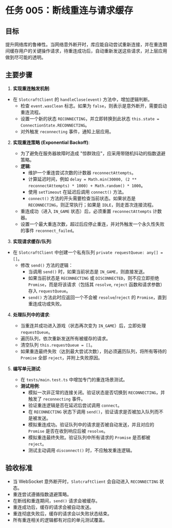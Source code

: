 # 任务 005：断线重连与请求缓存

## 目标

提升网络库的鲁棒性。当网络意外断开时，库应能自动尝试重新连接，并在重连期间缓存用户的关键操作请求，待重连成功后，自动重新发送这些请求，对上层应用做到尽可能的透明。

## 主要步骤

1.  **实现重连触发机制**:

- 在 `SlotcraftClient` 的 `handleClose(event)` 方法中，增加逻辑判断。
  - 检查 `event.wasClean` 标志。如果为 `false`，则表示是意外断开，需要启动重连流程。
  - 设置一个新的状态 `RECONNECTING`，并立即转换到此状态 `this.state = ConnectionState.RECONNECTING`。
  - 对外触发 `reconnecting` 事件，通知上层应用。

2.  **实现重连策略 (Exponential Backoff)**:
    - 为了避免在服务器故障时造成 "惊群效应"，应采用带随机抖动的指数退避策略。
    - **逻辑**:
      - 维护一个重连尝试次数的计数器 `reconnectAttempts`。
      - 计算延迟时间，例如 `delay = Math.min(30000, (2 ** reconnectAttempts) * 1000) + Math.random() * 1000`。
      - 使用 `setTimeout` 在延迟后调用 `connect()` 方法。
      - `connect()` 方法的开头需要检查当前状态。如果状态是 `RECONNECTING`，则正常执行；如果是 `IDLE`，则走首次连接流程。
    - 重连成功（进入 `IN_GAME` 状态）后，必须重置 `reconnectAttempts` 计数器。
    - 设置一个最大重连次数，超过后应停止重连，并对外触发一个永久性失败的事件 `reconnect_failed`。

3.  **实现请求缓存/队列**:

- 在 `SlotcraftClient` 中创建一个私有队列 `private requestQueue: any[] = []`。
  - 修改 `send()` 方法的逻辑：
    - 当调用 `send()` 时，如果当前状态是 `IN_GAME`，则直接发送。
    - 如果当前状态是 `RECONNECTING` 或 `DISCONNECTED`，则不应立即拒绝 `Promise`，而是将该请求（包括其 `resolve`, `reject` 函数和请求参数）存入 `requestQueue`。
    - `send()` 方法此时应返回一个不会被 `resolve`/`reject` 的 `Promise`，直到重连成功或失败。

4.  **处理队列中的请求**:
    - 当重连并成功进入游戏（状态再次变为 `IN_GAME`）后，立即处理 `requestQueue`。
    - 遍历队列，依次重新发送所有被缓存的请求。
    - 清空队列 `this.requestQueue = []`。
    - 如果重连最终失败（达到最大尝试次数），则必须遍历队列，将所有等待的 `Promise` 全部 `reject`，并附上失败原因。

5.  **编写单元测试**:
    - 在 `tests/main.test.ts` 中增加专门的重连场景测试。
    - **测试用例**:
      - 模拟一次非正常的连接关闭。验证状态是否切换到 `RECONNECTING`，并触发了 `reconnecting` 事件。
      - 验证重连逻辑是否在延迟后尝试调用 `connect`。
      - 在 `RECONNECTING` 状态下调用 `send()`，验证请求是否被加入队列而不是被发送。
      - 模拟重连成功。验证队列中的请求是否被自动发送，并且对应的 `Promise` 是否在收到响应后被 `resolve`。
      - 模拟重连最终失败。验证队列中所有请求的 `Promise` 是否都被 `reject`。
      - 测试主动调用 `disconnect()` 时，不应触发重连逻辑。

## 验收标准

- 当 WebSocket 意外断开时，`SlotcraftClient` 会自动进入 `RECONNECTING` 状态。
- 重连尝试遵循指数退避策略。
- 在断线和重连期间，`send()` 请求会被缓存。
- 重连成功后，缓存的请求会被自动发送。
- 重连彻底失败后，缓存的请求会以失败状态结束。
- 所有重连相关的逻辑都有对应的单元测试覆盖。
